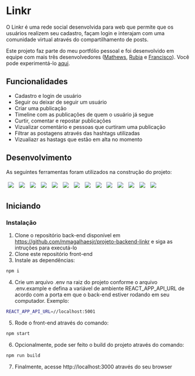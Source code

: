 # Linkr

O Linkr é uma rede social desenvolvida para web que permite que os usuários realizem seu cadastro, façam login e interajam com uma comunidade virtual através do compartilhamento de posts. 

Este projeto faz parte do meu portfólio pessoal e foi desenvolvido em equipe com mais três desenvolvedores ([Mathews](https://github.com/PQPMath3ws), [Rubia](https://github.com/RubsRafa) e [Francisco](https://github.com/franciscojrdev)). 
Você pode experimentá-lo [aqui](https://projeto-frontend-linkr.vercel.app/). 

## Funcionalidades

- Cadastro e login de usuário
- Seguir ou deixar de seguir um usuário
- Criar uma publicação
- Timeline com as publicações de quem o usuário já segue
- Curtir, comentar e repostar publicações
- Vizualizar comentário e pessoas que curtiram uma publicação
- Filtrar as postagens através das hashtags utilizadas
- Vizualiazr as hastags que estão em alta no momento

## Desenvolvimento
As seguintes ferramentas foram utilizados na construção do projeto:
<p>
  <img style='margin: 5px;' src='https://img.shields.io/badge/styled-components%20-%2320232a.svg?&style=for-the-badge&color=b8679e&logo=styled-components&logoColor=%3a3a3a'>
  <img style='margin: 5px;' src="https://img.shields.io/badge/Postgres-%2320232a.svg?&style=for-the-badge&logo=PostgreSQL&logoColor=white"/>
  <img style='margin: 5px;' src='https://img.shields.io/badge/axios%20-%2320232a.svg?&style=for-the-badge&color=informational'>
  <img style='margin: 5px;' src="https://img.shields.io/badge/react-app%20-%2320232a.svg?&style=for-the-badge&color=60ddf9&logo=react&logoColor=%2361DAFB"/>
  <img style='margin: 5px;' src="https://img.shields.io/badge/react_route%20-%2320232a.svg?&style=for-the-badge&logo=react&logoColor=%2361DAFB"/>
  <img style='margin: 5px;' src="https://img.shields.io/badge/react-context%20api%20-%2320232a.svg?&style=for-the-badge&logo=react"/>
  <img style='margin: 5px;' src="https://img.shields.io/badge/react-Tooltip-%2320232a.svg?&style=for-the-badge&logo=react"/>
  <img style='margin: 5px;' src="https://img.shields.io/badge/react-react%20icons-%2320232a.svg?&style=for-the-badge&logo=react"/>
  <img style='margin: 5px;' src="https://img.shields.io/badge/react-tagify-%2320232a.svg?&style=for-the-badge&logo=react"/>
  <img style='margin: 5px;' src="https://img.shields.io/badge/node-node%20js%20-%2320232a.svg?&style=for-the-badge&logo=Node.js"/>
  <img style='margin: 5px;' src="https://img.shields.io/badge/node-express-%2320232a.svg?&style=for-the-badge&logo=Node.js"/>
  <img style='margin: 5px;' src="https://img.shields.io/badge/node-JOI-%2320232a.svg?&style=for-the-badge&logo=Node.js"/>
  <img style='margin: 5px;' src="https://img.shields.io/badge/node-bcrypt-%2320232a.svg?&style=for-the-badge&logo=Node.js"/>
  <img style='margin: 5px;' src="https://img.shields.io/badge/.env-%2320232a.svg?&style=for-the-badge&logo=.ENV"/>
</p>

## Iniciando

### Instalação

1. Clone o repositório back-end disponível em https://github.com/mmagalhaesjr/projeto-backend-linkr e siga as intruções para executá-lo
2. Clone este repositório front-end
3. Instale as dependências:
```bash
npm i
```
4. Crie um arquivo .env na raiz do projeto conforme o arquivo .env.example e defina a variável de ambiente REACT_APP_API_URL de acordo com a porta em que o back-end estiver rodando em seu computador. Exemplo: 
```bash
REACT_APP_API_URL=//localhost:5001
```
5. Rode o front-end através do comando:
```bash
npm start
```
6. Opcionalmente, pode ser feito o build do projeto através do comando:
```bash
npm run build
```
7. Finalmente, acesse http://localhost:3000 através do seu browser
